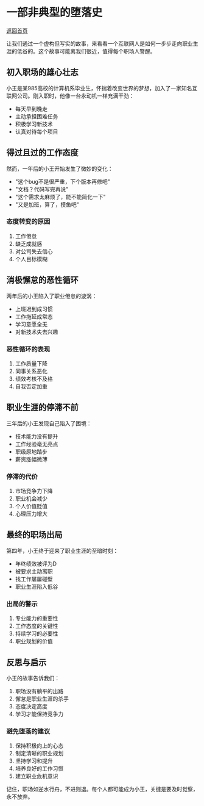 # 一部非典型的堕落史

[返回首页](../README.md)

让我们通过一个虚构但写实的故事，来看看一个互联网人是如何一步步走向职业生涯的低谷的。这个故事可能离我们很近，值得每个职场人警醒。

## 初入职场的雄心壮志

小王是某985高校的计算机系毕业生，怀揣着改变世界的梦想，加入了一家知名互联网公司。刚入职时，他像一台永动机一样充满干劲：

- 每天早到晚走
- 主动承担困难任务
- 积极学习新技术
- 认真对待每个项目

## 得过且过的工作态度

然而，一年后的小王开始发生了微妙的变化：

- "这个bug不是很严重，下个版本再修吧"
- "文档？代码写完再说"
- "这个需求太麻烦了，能不能简化一下"
- "又是加班，算了，摸鱼吧"

### 态度转变的原因

1. 工作倦怠
2. 缺乏成就感
3. 对公司失去信心
4. 个人目标模糊

## 消极懈怠的恶性循环

两年后的小王陷入了职业倦怠的漩涡：

- 上班迟到成习惯
- 工作拖延成常态
- 学习意愿全无
- 对新技术失去兴趣

### 恶性循环的表现

1. 工作质量下降
2. 同事关系恶化
3. 绩效考核不及格
4. 自我否定加重

## 职业生涯的停滞不前

三年后的小王发现自己陷入了困境：

- 技术能力没有提升
- 工作经验毫无亮点
- 职级原地踏步
- 薪资涨幅微薄

### 停滞的代价

1. 市场竞争力下降
2. 职业机会减少
3. 个人价值贬值
4. 心理压力增大

## 最终的职场出局

第四年，小王终于迎来了职业生涯的至暗时刻：

- 年终绩效被评为D
- 被要求主动离职
- 找工作屡屡碰壁
- 职业生涯陷入低谷

### 出局的警示

1. 专业能力的重要性
2. 工作态度的关键性
3. 持续学习的必要性
4. 职业规划的价值

## 反思与启示

小王的故事告诉我们：

1. 职场没有躺平的出路
2. 懈怠是职业生涯的杀手
3. 态度决定高度
4. 学习才能保持竞争力

### 避免堕落的建议

1. 保持积极向上的心态
2. 制定清晰的职业规划
3. 坚持学习和提升
4. 培养良好的工作习惯
5. 建立职业危机意识

记住，职场如逆水行舟，不进则退。每个人都可能成为小王，关键是要及时觉察，永不放弃。